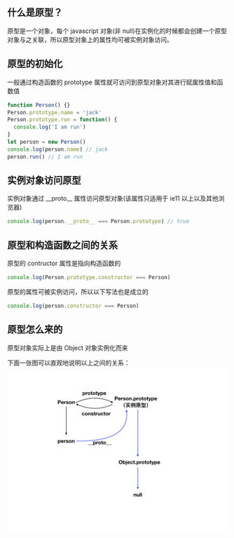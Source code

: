 ## 什么是原型？

原型是一个对象，每个 javascript 对象(非 null)在实例化的时候都会创建一个原型对象与之关联，所以原型对象上的属性均可被实例对象访问。

## 原型的初始化

一般通过构造函数的 prototype 属性就可访问到原型对象对其进行赋属性值和函数值

```js
function Person() {}
Person.prototype.name = 'jack'
Person.prototype.run = function() {
  console.log('I am run')
}
let person = new Person()
console.log(person.name) // jack
person.run() // I am run
```

## 实例对象访问原型

实例对象通过 \_\_proto\_\_ 属性访问原型对象(该属性只适用于 ie11 以上以及其他浏览器)

```js
console.log(person.__proto__ === Person.prototype) // true
```

## 原型和构造函数之间的关系

原型的 contructor 属性是指向构造函数的

```js
console.log(Person.prototype.constructor === Person)
```

原型的属性可被实例访问，所以以下写法也是成立的

```js
console.log(person.constructor === Person)
```

## 原型怎么来的

原型对象实际上是由 Object 对象实例化而来

下面一张图可以直观地说明以上之间的关系：
![原型关系图](./prototype.jpeg)
